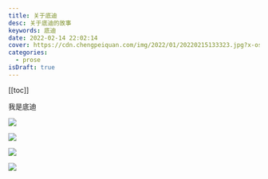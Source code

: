 ```yaml
---
title: 关于底迪
desc: 关于底迪的故事
keywords: 底迪
date: 2022-02-14 22:02:14
cover: https://cdn.chengpeiquan.com/img/2022/01/20220215133323.jpg?x-oss-process=image/interlace,1
categories:
  - prose
isDraft: true
---
```


[[toc]]

我是底迪

![](http://cdn.chengpeiquan.com/img/2022/01/20220215133323.jpg?x-oss-process=image/interlace,1)

![](http://cdn.chengpeiquan.com/img/2022/01/20220215133323.jpg?x-oss-process=image/resize,w_100,h_50)

![](http://cdn.chengpeiquan.com/img/2022/02/20220214222238.jpg?x-oss-process=image/interlace,1)

![](http://cdn.chengpeiquan.com/img/2022/02/20220214222238.jpg?x-oss-process=image/resize,w_200,h_300)
